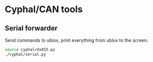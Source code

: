 # Cyphal/CAN tools

## Serial forwarder

Send commands to ublox, print everything from ublox to the screen.

```bash
source cyphal/ds015.py
./cyphal/serial.py
```
